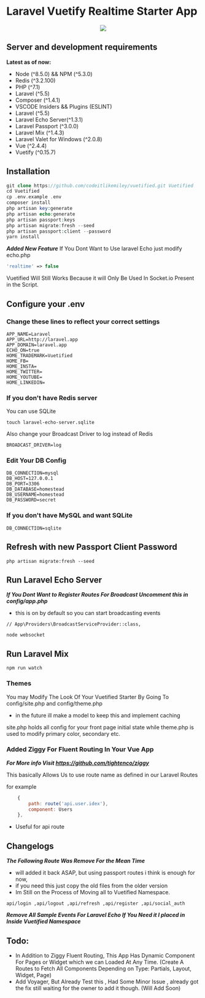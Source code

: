 # Laravel Vuetify Realtime Starter App
<p align="center">
<img src="https://user-images.githubusercontent.com/28816690/30248403-c4681e22-9659-11e7-9ed9-7e3f58ae061d.png"/>
</p>

## Server and development requirements

**Latest as of now:**

- Node (^8.5.0) && NPM (^5.3.0)
- Redis (^3.2.100)
- PHP (^7.1)
- Laravel (^5.5)
- Composer (^1.4.1)
- VSCODE Insiders && Plugins (ESLINT)
- Laravel (^5.5)
- Laravel Echo Server(^1.3.1)
- Laravel Passport (^3.0.0)
- Laravel Mix (^1.4.3)
- Laravel Valet for Windows (^2.0.8)
- Vue (^2.4.4)
- Vuetify (^0.15.7)

## Installation


```php
git clone https://github.com/codeitlikemiley/vuetified.git Vuetified
cd Vuetified
cp .env.example .env
composer install
php artisan key:generate
php artisan echo:generate
php artisan passport:keys 
php artisan migrate:fresh --seed 
php artisan passport:client --password
yarn install
```

***Added New Feature***
If You Dont Want to Use laravel Echo just modify echo.php

```php
'realtime' => false
```
Vuetified Will Still Works Because it will Only Be Used In Socket.io Present in the Script.

## Configure your .env

### Change these lines to reflect your correct settings

```
APP_NAME=Laravel
APP_URL=http://laravel.app
APP_DOMAIN=laravel.app
ECHO_ON=true
HOME_TRADEMARK=Vuetified
HOME_FB=
HOME_INSTA=
HOME_TWITTER=
HOME_YOUTUBE=
HOME_LINKEDIN=
```

### If you don't have Redis server

You can use SQLite 

```
touch laravel-echo-server.sqlite
```

Also change your Broadcast Driver to log instead of Redis

```
BROADCAST_DRIVER=log
```

### Edit Your DB Config
```
DB_CONNECTION=mysql
DB_HOST=127.0.0.1
DB_PORT=3306
DB_DATABASE=homestead
DB_USERNAME=homestead
DB_PASSWORD=secret
```

### If you don't have MySQL and want SQLite
```
DB_CONNECTION=sqlite
```

## Refresh with new Passport Client Password

```
php artisan migrate:fresh --seed
```

## Run Laravel Echo Server
***If You Dont Want to Register Routes For Broadcast Uncomment this in config/app.php***
- this is on by default so you can start broadcasting events
```
// App\Providers\BroadcastServiceProvider::class,
```

```
node websocket
```

## Run Laravel Mix

```
npm run watch
```

### Themes

You may Modify The Look Of Your Vuetified Starter By Going To
config/site.php and config/theme.php
- in the future ill make a model to keep this and implement caching

site.php holds all config for your front page initial state
while theme.php is used to modify primary color, secondary etc.

### Added Ziggy For Fluent Routing In Your Vue App
***For More info Visit https://github.com/tightenco/ziggy***

This basically Allows Us to use route name as defined in our Laravel Routes

for example
```javascript
    {
        path: route('api.user.idex'),
        component: Users
    },
```
- Useful for api route

## Changelogs

***The Following Route Was Remove For the Mean Time***
- will added it back ASAP, but using passport routes i think is enough for now,
- if you need this just copy the old files from the older version
- Im Still on the Process of Moving all to Vuetified Namespace.
```
api/login ,api/logout ,api/refresh ,api/register ,api/social_auth
```

***Remove All Sample Events For Laravel Echo If You Need it I placed in Inside Vuetified Namespace***

## Todo:
- In Addition to Ziggy Fluent Routing, This App Has Dynamic Component For Pages or Widget  which we can Loaded At Any Time. 
(Create A Routes to Fetch All Components Depending on Type: Partials, Layout, Widget, Page)
- Add Voyager, But Already Test this , Had Some Minor Issue , already got the fix still waiting for the owner to add it though. (Will Add Soon)
